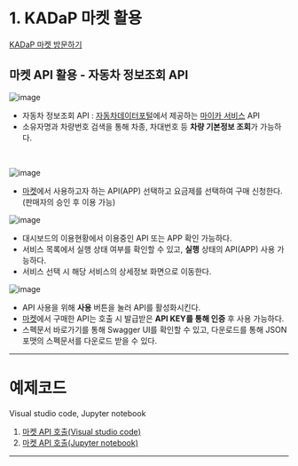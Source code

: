 # 1. KADaP 마켓 활용
[KADaP 마켓 방문하기](market.bigdata-car.kr)
## 마켓 API 활용 - 자동차 정보조회 API

![image](https://github.com/bigdata-car/kadap-lecture/assets/105857557/90208cc9-4881-4102-ba71-fb99d231c02e)

* 자동차 정보조회 API : [자동차데이터포털](bigdata-car.kr)에서 제공하는 [마이카 서비스](https://www.bigdata-car.kr/portal/ui/analysis/utilize/my-car/index.html) API
* 소유자명과 차량번호 검색을 통해 차종, 차대번호 등 **차량 기본정보 조회**가 가능하다.
<br/>

![image](https://github.com/bigdata-car/kadap-lecture/assets/105857557/1248a346-bd28-4c4f-98c5-afb3b8296f6e)

* [마켓](market.bigdata-car.kr)에서 사용하고자 하는 API(APP) 선택하고 요금제를 선택하여 구매 신청한다. (판매자의 승인 후 이용 가능)

![image](https://github.com/bigdata-car/kadap-lecture/assets/105857557/b854646c-fa9c-4b1c-8acb-bacb5c9a56b3)

* 대시보드의 이용현황에서 이용중인 API 또는 APP 확인 가능하다.
* 서비스 목록에서 실행 상태 여부를 확인할 수 있고, **실행** 상태의 API(APP) 사용 가능하다.
* 서비스 선택 시 해당 서비스의 상세정보 화면으로 이동한다.

![image](https://github.com/bigdata-car/kadap-lecture/assets/105857557/b6339531-f8c1-4da9-8b4e-85859c575b8b)

* API 사용을 위해 **사용** 버튼을 눌러 API를 활성화시킨다.
* [마켓](market.bigdata-car.kr)에서 구매한 API는 호출 시 발급받은 **API KEY를 통해 인증** 후 사용 가능하다.
* 스펙문서 바로가기를 통해 Swagger UI를 확인할 수 있고, 다운로드를 통해 JSON 포맷의 스펙문서를 다운로드 받을 수 있다.

---

# 예제코드
Visual studio code, Jupyter notebook

1. [마켓 API 호출(Visual studio code)](https://github.com/bigdata-car/kadap-lecture/blob/main/20240522-katech-python-with-kadap-cloud/Day02-Class01/mycar/marketapi.py)
2. [마켓 API 호출(Jupyter notebook)](https://example.com)

---
